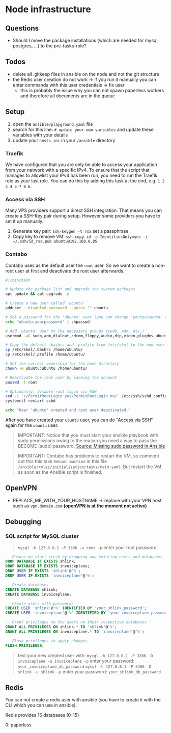 # Node infrastructure

## Questions

* Should I move the package installations (which are needed for mysql, postgres, ...) to the pre-tasks-role?

## Todos

* delete all .gitkeep files in ansible on the node and not the git structure
* the Redis user creation do not work -> if you run it manually you can enter commands with this user credentials -> fix user
  * this is probably the issue why you can not spawn paperless workers and therefore all documents are in the queue

## Setup

1. open the `ansible/playground.yaml` file
2. search for this line: `# update your own variables` and update these variables with your details
3. update your `hosts.ini` in your `/ansible` directory

### Traefik

We have configured that you are only be able to access your application from your network with a specific IPv4. To ensure that the script that manages to allowlist your IPv4 has been run, you need to run the Traefik role as your last role. You can do this by adding this task at the end, e.g. `1 2 3 4 5 7 8 6`.

### Access via SSH

Many VPS providers support a direct SSH integration. That means you can create a SSH-Key pair during setup. However some providers you have to set it up manually.

1. Generate key pair: `ssh-keygen -t rsa` set a passphrase
2. Copy key to remove VM: `ssh-copy-id -o IdentitiesOnly=yes -i ~/.ssh/id_rsa.pub ubuntu@192.168.0.85`

### Contabo

Contabo uses as the default user the `root` user. So we want to create a non-root user at first and deactivate the root user afterwards.

```bash
#!/bin/bash

# Update the package list and upgrade the system packages
apt update && apt upgrade -y

# Create a new user called 'ubuntu'
adduser --disabled-password --gecos "" ubuntu

# Set a password for the 'ubuntu' user (you can change 'yourpassword' to a desired password)
echo "ubuntu:yourpassword" | chpasswd

# Add 'ubuntu' user to the necessary groups (sudo, adm, etc.)
usermod -aG sudo,adm,dialout,cdrom,floppy,audio,dip,video,plugdev ubuntu

# Copy the default .bashrc and .profile from /etc/skel to the new user's home directory
cp /etc/skel/.bashrc /home/ubuntu/
cp /etc/skel/.profile /home/ubuntu/

# Set the correct ownership for the home directory
chown -R ubuntu:ubuntu /home/ubuntu/

# Deactivate the root user by locking the account
passwd -l root

# Optionally, disable root login via SSH
sed -i 's/PermitRootLogin yes/PermitRootLogin no/' /etc/ssh/sshd_config
systemctl restart sshd

echo "User 'ubuntu' created and root user deactivated."
```

After you have created your `ubuntu` user, you can do "[Access via SSH](#access-via-ssh)" again for the `ubuntu` user.

> IMPORTANT: Notice that you must start your ansible playbook with sudo permissions owing to the reason you need a way to pass the BECOME (sudo) password. [Source: Missing sudo password in Ansible](https://stackoverflow.com/a/51864689/13100186)

> IMPORTANT: Contabo has problems to restart the VM, so comment out this this task `Reboot machine` in this file `/ansible/roles/initialisation/tasks/main.yaml`. But restart the VM as soon as the Ansible script is finished.

## OpenVPN

* REPLACE_ME_WITH_YOUR_HOSTNAME -> replace with your VPN host such as `vpn.domain.com` **(openVPN is at the moment not active)**

## Debugging

### SQL script for MySQL cluster

> `mysql -h 127.0.0.1 -P 3306 -u root -p` enter your root password

```sql
-- Ensure we start fresh by dropping any existing users and databases
DROP DATABASE IF EXISTS shlink;
DROP DATABASE IF EXISTS invoiceplane;
DROP USER IF EXISTS 'shlink'@'%';
DROP USER IF EXISTS 'invoiceplane'@'%';

-- Create databases
CREATE DATABASE shlink;
CREATE DATABASE invoiceplane;

-- Create users with passwords
CREATE USER 'shlink'@'%' IDENTIFIED BY 'your_shlink_password';
CREATE USER 'invoiceplane'@'%' IDENTIFIED BY 'your_invoiceplane_password';

-- Grant privileges to the users on their respective databases
GRANT ALL PRIVILEGES ON shlink.* TO 'shlink'@'%';
GRANT ALL PRIVILEGES ON invoiceplane.* TO 'invoiceplane'@'%';

-- Flush privileges to apply changes
FLUSH PRIVILEGES;
```

> test your new created user with:
> `mysql -h 127.0.0.1 -P 3306 -D invoiceplane -u invoiceplane -p` enter your password: `your_invoiceplane_db_password`
> `mysql -h 127.0.0.1 -P 3306 -D shlink -u shlink -p` enter your password: `your_shlink_db_password`

## Redis

You can not create a redis user with ansible (you have to create it with the CLI which you can use in ansible).

Redis provides 16 databases (0-15)

0: paperless
